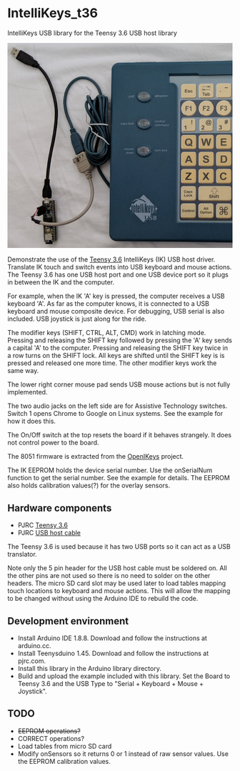 # IntelliKeys_t36
IntelliKeys USB library for the Teensy 3.6 USB host library

![Teensy 3.6 with IntelliKeys board](./images/teensy36ikey.jpg)

Demonstrate the use of the [Teensy
3.6](https://www.pjrc.com/store/teensy36.html) IntelliKeys (IK) USB host
driver. Translate IK touch and switch events into USB keyboard and mouse
actions. The Teensy 3.6 has one USB host port and one USB device port so it
plugs in between the IK and the computer.

For example, when the IK 'A' key is pressed, the computer receives a USB
keyboard 'A'. As far as the computer knows, it is connected to a USB keyboard
and mouse composite device. For debugging, USB serial is also included. USB
joystick is just along for the ride.

The modifier keys (SHIFT, CTRL, ALT, CMD) work in latching mode. Pressing and
releasing the SHIFT key followed by pressing the 'A' key sends a capital 'A'
to the computer. Pressing and releasing the SHIFT key twice in a row turns on
the SHIFT lock. All keys are shifted until the SHIFT key is is pressed and
released one more time. The other modifier keys work the same way.

The lower right corner mouse pad sends USB mouse actions but is not fully
implemented.

The two audio jacks on the left side are for Assistive Technology switches.
Switch 1 opens Chrome to Google on Linux systems. See the example for how it
does this.

The On/Off switch at the top resets the board if it behaves strangely. It does
not control power to the board.

The 8051 firmware is extracted from the
[OpenIKeys](https://github.com/ATMakersOrg/OpenIKeys) project.

The IK EEPROM holds the device serial number. Use the onSerialNum function to
get the serial number. See the example for details. The EEPROM also holds
calibration values(?) for the overlay sensors.

## Hardware components

* PJRC [Teensy 3.6](https://www.pjrc.com/store/teensy36.html)
* PJRC [USB host cable](https://www.pjrc.com/store/cable_usb_host_t36.html)

The Teensy 3.6 is used because it has two USB ports so it can act as a USB
translator.

Note only the 5 pin header for the USB host cable must be soldered on. All the
other pins are not used so there is no need to solder on the other headers.
The micro SD card slot may be used later to load tables mapping touch locations
to keyboard and mouse actions. This will allow the mapping to be changed
without using the Arduino IDE to rebuild the code.

## Development environment

* Install Arduino IDE 1.8.8. Download and follow the instructions at arduino.cc.
* Install Teenysduino 1.45. Download and follow the instructions at pjrc.com.
* Install this library in the Arduino library directory.
* Build and upload the example included with this library. Set the Board to
Teensy 3.6 and the USB Type to "Serial + Keyboard + Mouse + Joystick".

## TODO

* ~~EEPROM operations?~~
* CORRECT operations?
* Load tables from micro SD card
* Modify onSensors so it returns 0 or 1 instead of raw sensor values. Use
  the EEPROM calibration values.
